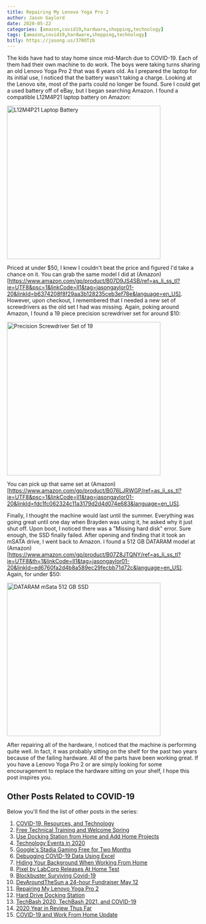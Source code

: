 ```yaml
---
title: Repairing My Lenovo Yoga Pro 2
author: Jason Gaylord
date: 2020-05-22
categories: [amazon,covid19,hardware,shopping,technology]
tags: [amazon,covid19,hardware,shopping,technology]
bitly: https://jasong.us/370OTzb
---
```


The kids have had to stay home since mid-March due to COVID-19. Each of them had their own machine to do work. The boys were taking turns sharing an old Lenovo Yoga Pro 2 that was 6 years old. As I prepared the laptop for its initial use, I noticed that the battery wasn't taking a charge. Looking at the Lenovo site, most of the parts could no longer be found. Sure I could get a used battery off of eBay, but I began searching Amazon. I found a compatible L12M4P21 laptop battery on Amazon:

<a href="https://www.amazon.com/gp/product/B07D9JS4SB/ref=as_li_ss_tl?ie=UTF8&psc=1&linkCode=ll1&tag=jasongaylor01-20&linkId=b6374208f8f29aa3b128235ceb3ef78e&language=en_US"><img src="https://cdn.jasongaylord.com/images/2020/05/22/battery.jpg" alt="L12M4P21 Laptop Battery" style="width:400px" /></a>

Priced at under $50, I knew I couldn't beat the price and figured I'd take a chance on it. You can grab the same model I did at (Amazon)[https://www.amazon.com/gp/product/B07D9JS4SB/ref=as_li_ss_tl?ie=UTF8&psc=1&linkCode=ll1&tag=jasongaylor01-20&linkId=b6374208f8f29aa3b128235ceb3ef78e&language=en_US]. However, upon checkout, I remembered that I needed a new set of screwdrivers as the old set I had was missing. Again, poking around Amazon, I found a 19 piece precision screwdriver set for around $10:

<a href="https://www.amazon.com/gp/product/B076LJRWGP/ref=as_li_ss_tl?ie=UTF8&psc=1&linkCode=ll1&tag=jasongaylor01-20&linkId=fdc1fc062324c11a3179d2d4d074e683&language=en_US"><img src="https://cdn.jasongaylord.com/images/2020/05/22/tools.jpg" alt="Precision Screwdriver Set of 19" style="width:400px" /></a>

You can pick up that same set at (Amazon)[https://www.amazon.com/gp/product/B076LJRWGP/ref=as_li_ss_tl?ie=UTF8&psc=1&linkCode=ll1&tag=jasongaylor01-20&linkId=fdc1fc062324c11a3179d2d4d074e683&language=en_US]. 

Finally, I thought the machine would last until the summer. Everything was going great until one day when Brayden was using it, he asked why it just shut off. Upon boot, I noticed there was a "Missing hard disk" error. Sure enough, the SSD finally failed. After opening and finding that it took an mSATA drive, I went back to Amazon. I found a 512 GB DATARAM model at (Amazon)[https://www.amazon.com/gp/product/B07Z8JTQNY/ref=as_li_ss_tl?ie=UTF8&th=1&linkCode=ll1&tag=jasongaylor01-20&linkId=ed6760fa2d4b8a589ec29fecbb71d72c&language=en_US]. Again, for under $50:

<a href="https://www.amazon.com/gp/product/B07Z8JTQNY/ref=as_li_ss_tl?ie=UTF8&th=1&linkCode=ll1&tag=jasongaylor01-20&linkId=ed6760fa2d4b8a589ec29fecbb71d72c&language=en_US"><img src="https://cdn.jasongaylord.com/images/2020/05/22/ssd.jpg" alt="DATARAM mSata 512 GB SSD" style="width:400px" /></a>

After repairing all of the hardware, I noticed that the machine is performing quite well. In fact, it was probably sitting on the shelf for the past two years because of the failing hardware. All of the parts have been working great. If you have a Lenovo Yoga Pro 2 or are simply looking for some encouragement to replace the hardware sitting on your shelf, I hope this post inspires you.

## Other Posts Related to COVID-19
Below you'll find the list of other posts in the series:

1. [COVID-19, Resources, and Technology](https://jasong.us/2wgSBqo)
2. [Free Technical Training and Welcome Spring](https://jasong.us/2XeHw3W)
3. [Use Docking Station from Home and Add Home Projects](https://jasong.us/3bRuoWK)
4. [Technology Events in 2020](https://jasong.us/2wvKshS)
5. [Google's Stadia Gaming Free for Two Months](https://jasong.us/2ySyXSR)
6. [Debugging COVID-19 Data Using Excel](https://jasong.us/2K5BhHV)
7. [Hiding Your Background When Working From Home](https://jasong.us/3enL8XE)
8. [Pixel by LabCorp Releases At Home Test](https://jasong.us/2xVsplI)
9. [Blockbuster Surviving Covid-19](https://jasong.us/2YduAvE)
10. [DevAroundTheSun a 24-hour Fundraiser May 12](https://jasong.us/2VWxxzm)
11. [Repairing My Lenovo Yoga Pro 2](https://jasong.us/370OTzb)
12. [Hard Drive Docking Station](https://jasong.us/3clW9GH)
13. [TechBash 2020, TechBash 2021, and COVID-19](https://jasong.us/37lAkGe)
14. [2020 Year in Review Thus Far](https://jasong.us/3ghednP)
15. [COVID-19 and Work From Home Update](https://jasong.us/32YszWI)